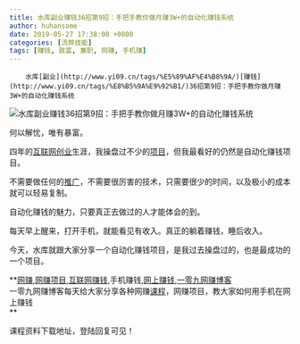 ```yaml
---
title: 水库副业赚钱36招第9招：手把手教你做月赚3W+的自动化赚钱系统
author: huhansome
date: 2019-05-27 17:38:00 +0800
categories: [流弊技能]
tags: [赚钱, 致富, 兼职, 网赚, 手机赚]
---
```



        水库[副业](http://www.yi09.cn/tags/%E5%89%AF%E4%B8%9A/)[赚钱](http://www.yi09.cn/tags/%E8%B5%9A%E9%92%B1/)36招第9招：手把手教你做月赚3W+的自动化赚钱系统

  

![水库副业赚钱36招第9招：手把手教你做月赚3W+的自动化赚钱系统](http://www.yi09.cn/zb_users/upload/2021/09/20210904162004163074360464882.jpeg)

  

何以解忧，唯有暴富。

  

四年的[互联网](http://www.yi09.cn/tags/%E4%BA%92%E8%81%94%E7%BD%91/)[创业](http://www.yi09.cn/tags/%E5%88%9B%E4%B8%9A/)生涯，我操盘过不少的[项目](http://www.yi09.cn/tags/%E9%A1%B9%E7%9B%AE/)，但我最看好的仍然是自动化赚钱项目。

  

不需要做任何的[推广](http://www.yi09.cn/tags/%E6%8E%A8%E5%B9%BF/)，不需要很厉害的技术，只需要很少的时间，以及极小的成本就可以轻易复制。

  

自动化赚钱的魅力，只要真正去做过的人才能体会的到。

  

每天早上醒来，打开手机，就能看见有收入。真正的躺着赚钱，睡后收入。

  

今天，水库就跟大家分享一个自动化赚钱项目，是我过去操盘过的，也是最成功的一个项目。

  

  

**[网赚](http://www.yi09.cn/tags/%E7%BD%91%E8%B5%9A/),[网赚项目](http://www.yi09.cn/tags/%E7%BD%91%E8%B5%9A%E9%A1%B9%E7%9B%AE/),[互联网赚钱](http://www.yi09.cn/tags/%E4%BA%92%E8%81%94%E7%BD%91%E8%B5%9A%E9%92%B1/),手机赚钱,[网上赚钱](http://www.yi09.cn/tags/%E7%BD%91%E4%B8%8A%E8%B5%9A%E9%92%B1/),[一零九网赚博客](http://www.yi09.cn/tags/%E4%B8%80%E9%9B%B6%E4%B9%9D%E7%BD%91%E8%B5%9A%E5%8D%9A%E5%AE%A2/)  
一零九网赚博客每天给大家分享各种网赚[课程](http://www.yi09.cn/tags/%E8%AF%BE%E7%A8%8B/)，网赚项目，教大家如何用手机在网上赚钱  
**  
  
  

课程资料下载地址，登陆回复可见！

